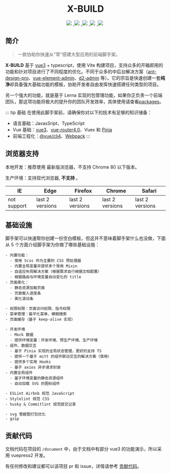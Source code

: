 <h1 align="center">X-BUILD</h1>

<p align="center">
  <a href="https://v3.cn.vuejs.org/" target="blank">
    <img src="https://img.shields.io/badge/vue-3.2.6-brightgreen.svg" />
  </a>
  <a href="https://www.npmjs.com/package/x-build" target="blank">
    <img src="https://img.shields.io/npm/v/x-build/next" />
  </a>
  <a href="https://github.com/code-device/x-build/actions" target="blank">
    <img src="https://github.com/code-device/x-build/workflows/GitHub%20Actions/badge.svg" />
  </a>
  <a href="https://github.com/code-device/x-build/blob/next/LICENSE" target="blank">
    <img src="https://img.shields.io/github/license/mashape/apistatus.svg" />
  </a>
  <a href="https://github.com/code-device/x-build" target="blank">
    <img src="https://img.shields.io/github/stars/code-device/x-build.svg?style=social&label=Stars" />
  </a>
</p>

<style>
a img{ padding-right: 5px; }
</style>

## 简介

> 一款协助你快速从"零"搭建大型应用的前端脚手架。

**X-BUILD** 基于 [vue3](https://v3.cn.vuejs.org/) + typescript，使用 Vite 构建项目，支持众多的开箱即用的功能和针对项目进行了不同程度的优化。不同于众多的中后台解决方案（[ant-design-pro](https://pro.ant.design/docs/getting-started-cn)、[vue-element-admin](https://panjiachen.github.io/vue-element-admin-site/zh/)、[d2-admin](https://d2.pub/zh/doc/d2-admin/) 等）。它的宗旨是快速创建一套**纯净**却具备强大基础功能的模板，协助开发者自由发挥快速搭建任何类型的项目。

另一个强大的功能，就是基于 Lerna 实现的包管理功能，如果你正负责一个前端团队，那这项功能将极大的提升你的团队开发效率，具体使用请查看[packages](/packages)。

::: tip 基础
在使用此脚手架前，请确保你对以下的技术有足够的知识储备：

- 语言基础：JavasSript、TypeScript
- Vue 基础：[vue3](https://v3.cn.vuejs.org/)、[vue-router4.0](https://next.router.vuejs.org/)、Vuex 和 [Pinia](https://pinia.esm.dev/)
- 前端工程化：[@vue/cli4](https://cli.vuejs.org/zh/guide/)、[Webpack](https://webpack.docschina.org/concepts/)
:::

## 浏览器支持

本地开发：推荐使用 <Badge text="Chrome" vertical="middle" /> 最新版浏览器，不支持 Chrome 80 以下版本。

生产环境：支持现代浏览器, **不支持 <Badge type="danger" text="IE" vertical="middle" />**。

| IE          | Edge            | Firefox         | Chrome          | Safari          |
| ----------- | --------------- | --------------- | --------------- | --------------- |
| not support | last 2 versions | last 2 versions | last 2 versions | last 2 versions |

## 基础设施

脚手架可以快速帮你创建一份空白模板，但这并不意味着脚手架什么也没做，下面从 5 个方面介绍脚手架为你做了哪些基础设施：

<CodeGroup>
  <CodeGroupItem title="&nbsp;UI&nbsp;">

```bash:no-line-numbers
- 内置功能：
  - 使用 Scss 作为主要的 CSS 预处理器
  - 内置全局变量并提供多个常用 Mixin
  - 自适应布局解决方案（根据需求自行根据文档配置）
  - 根据路由与环境变量自动变化的 title
- 页面美化：
  - 静态资源加载页面
  - 页面载入进度条
  - 美化滚动条
```

  </CodeGroupItem>

  <CodeGroupItem title="&nbsp;路由&nbsp;">

```bash:no-line-numbers
- 权限权限：页面访问权限、指令权限
- 菜单管理：扁平化菜单、模糊搜索
- 页面缓存（基于 keep-alive 实现）
```

  </CodeGroupItem>
  <CodeGroupItem title="&nbsp;功能&nbsp;">

```bash:no-line-numbers
- 开发环境
  - Mock 数据
  - 提供环境变量：开发环境、预生产环境、生产环境
- 组件、数据交互
  - 基于 Pinia 实现的全局状态管理，更好的支持 TS
  - 提供一个基于 mitt 的组件联动交互的解决方案（慎用）
  - 提供多个实用 Hooks
  - 基于 axios 异步请求封装
- 内置全局组件
  - 基于环境变量的静态资源组件
  - 自动加载 SVG 的图标组件
```

  </CodeGroupItem>
  <CodeGroupItem title="&nbsp;规范&nbsp;">

```bash:no-line-numbers
- ESLint Airbnb 规范 JavaScript
- Stylelint 规范 CSS
- husky & Commitlint 规范提交记录
```

  </CodeGroupItem>
  <CodeGroupItem title="&nbsp;优化&nbsp;">

```bash:no-line-numbers
- svg 雪碧图打包优化
- gzip
```

  </CodeGroupItem>
</CodeGroup>

## 贡献代码

文档代码在项目的 `/document` 中，由于文档中有部分 vue3 的功能演示，所以采用 vuepress2 开发。

有任何修改和建议都可以该项目 pr 和 issue，详情请参考 [贡献代码](/Contribution/README.md)。
